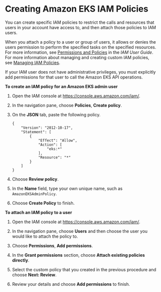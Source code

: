 # Creating Amazon EKS IAM Policies<a name="EKS_IAM_user_policies"></a>

You can create specific IAM policies to restrict the calls and resources that users in your account have access to, and then attach those policies to IAM users\.

When you attach a policy to a user or group of users, it allows or denies the users permission to perform the specified tasks on the specified resources\. For more information, see [Permissions and Policies](http://docs.aws.amazon.com/IAM/latest/UserGuide/PermissionsAndPolicies.html) in the *IAM User Guide*\. For more information about managing and creating custom IAM policies, see [Managing IAM Policies](http://docs.aws.amazon.com/IAM/latest/UserGuide/ManagingPolicies.html)\.

If your IAM user does not have administrative privileges, you must explicitly add permissions for that user to call the Amazon EKS API operations\.

**To create an IAM policy for an Amazon EKS admin user**

1. Open the IAM console at [https://console\.aws\.amazon\.com/iam/](https://console.aws.amazon.com/iam/)\.

1. In the navigation pane, choose **Policies**, **Create policy**\. 

1. On the **JSON** tab, paste the following policy\.

   ```
   {
       "Version": "2012-10-17",
       "Statement": [
           {
               "Effect": "Allow",
               "Action": [
                   "eks:*"
               ],
               "Resource": "*"
           }
       ]
   }
   ```

1. Choose **Review policy**\.

1. In the **Name** field, type your own unique name, such as `AmazonEKSAdminPolicy`\.

1. Choose **Create Policy** to finish\. 

**To attach an IAM policy to a user**

1. Open the IAM console at [https://console\.aws\.amazon\.com/iam/](https://console.aws.amazon.com/iam/)\.

1. In the navigation pane, choose **Users** and then choose the user you would like to attach the policy to\. 

1. Choose **Permissions**, **Add permissions**\.

1. In the **Grant permissions** section, choose **Attach existing policies directly**\.

1. Select the custom policy that you created in the previous procedure and choose **Next: Review**\.

1. Review your details and choose **Add permissions** to finish\.